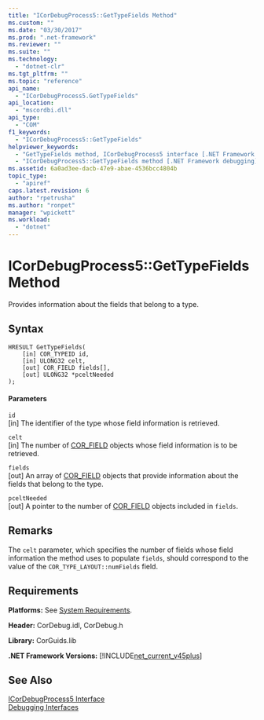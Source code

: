 ```yaml
---
title: "ICorDebugProcess5::GetTypeFields Method"
ms.custom: ""
ms.date: "03/30/2017"
ms.prod: ".net-framework"
ms.reviewer: ""
ms.suite: ""
ms.technology: 
  - "dotnet-clr"
ms.tgt_pltfrm: ""
ms.topic: "reference"
api_name: 
  - "ICorDebugProcess5.GetTypeFields"
api_location: 
  - "mscordbi.dll"
api_type: 
  - "COM"
f1_keywords: 
  - "ICorDebugProcess5::GetTypeFields"
helpviewer_keywords: 
  - "GetTypeFields method, ICorDebugProcess5 interface [.NET Framework debugging]"
  - "ICorDebugProcess5::GetTypeFields method [.NET Framework debugging]"
ms.assetid: 6a0ad3ee-dacb-47e9-abae-4536bcc4804b
topic_type: 
  - "apiref"
caps.latest.revision: 6
author: "rpetrusha"
ms.author: "ronpet"
manager: "wpickett"
ms.workload: 
  - "dotnet"
---
```

# ICorDebugProcess5::GetTypeFields Method
Provides information about the fields that belong to a type.  
  
## Syntax  
  
```  
HRESULT GetTypeFields(  
    [in] COR_TYPEID id,  
    [in] ULONG32 celt,  
    [out] COR_FIELD fields[],   
    [out] ULONG32 *pceltNeeded  
);  
```  
  
#### Parameters  
 `id`  
 [in] The identifier of the type whose field information is retrieved.  
  
 `celt`  
 [in] The number of [COR_FIELD](../../../../docs/framework/unmanaged-api/debugging/cor-field-structure.md) objects whose field information is to be retrieved.  
  
 `fields`  
 [out] An array of [COR_FIELD](../../../../docs/framework/unmanaged-api/debugging/cor-field-structure.md) objects that provide information about the fields that belong to the type.  
  
 `pceltNeeded`  
 [out] A pointer to the number of [COR_FIELD](../../../../docs/framework/unmanaged-api/debugging/cor-field-structure.md) objects included in `fields`.  
  
## Remarks  
 The `celt` parameter, which specifies the number of fields whose field information the method uses to populate `fields`, should correspond to the value of the `COR_TYPE_LAYOUT::numFields` field.  
  
## Requirements  
 **Platforms:** See [System Requirements](../../../../docs/framework/get-started/system-requirements.md).  
  
 **Header:** CorDebug.idl, CorDebug.h  
  
 **Library:** CorGuids.lib  
  
 **.NET Framework Versions:** [!INCLUDE[net_current_v45plus](../../../../includes/net-current-v45plus-md.md)]  
  
## See Also  
 [ICorDebugProcess5 Interface](../../../../docs/framework/unmanaged-api/debugging/icordebugprocess5-interface.md)  
 [Debugging Interfaces](../../../../docs/framework/unmanaged-api/debugging/debugging-interfaces.md)
